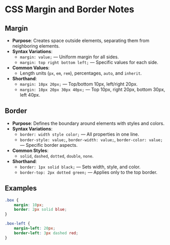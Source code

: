 # CSS Margin and Border Notes

## Margin
- **Purpose**: Creates space outside elements, separating them from neighboring elements.
- **Syntax Variations**:
  - `margin: value;` — Uniform margin for all sides.
  - `margin: top right bottom left;` — Specific values for each side.
- **Common Values**:
  - Length units (`px`, `em`, `rem`), percentages, `auto`, and `inherit`.
- **Shorthand**:
  - `margin: 10px 20px;` — Top/bottom 10px, left/right 20px.
  - `margin: 10px 20px 30px 40px;` — Top 10px, right 20px, bottom 30px, left 40px.

## Border
- **Purpose**: Defines the boundary around elements with styles and colors.
- **Syntax Variations**:
  - `border: width style color;` — All properties in one line.
  - `border-style: value;`, `border-width: value;`, `border-color: value;` — Specific border aspects.
- **Common Styles**:
  - `solid`, `dashed`, `dotted`, `double`, `none`.
- **Shorthand**:
  - `border: 1px solid black;` — Sets width, style, and color.
  - `border-top: 2px dotted green;` — Applies only to the top border.

## Examples
```css
.box {
    margin: 10px;
    border: 2px solid blue;
}

.box-left {
    margin-left: 20px;
    border-left: 3px dashed red;
}
